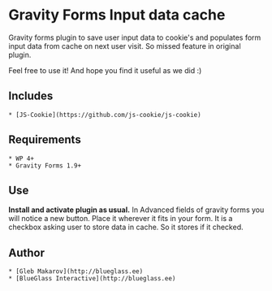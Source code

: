 # Gravity Forms Input data cache
Gravity forms plugin to save user input data to cookie's and populates form input data from cache on next user visit. 
So missed feature in original plugin.

Feel free to use it!
And hope you find it useful as we did :)


## Includes
	
	* [JS-Cookie](https://github.com/js-cookie/js-cookie)


## Requirements

  	* WP 4+
  	* Gravity Forms 1.9+

## Use
  
**Install and activate plugin as usual.**
In Advanced fields of gravity forms you will notice a new button. Place it wherever it fits in your form.
It is a checkbox asking user to store data in cache. So it stores if it checked. 

## Author
	* [Gleb Makarov](http://blueglass.ee)
	* [BlueGlass Interactive](http://blueglass.ee)